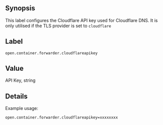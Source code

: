 ## Synopsis

This label configures the Cloudflare API key used for Cloudflare DNS. It is only utilised if the TLS provider is set to `cloudflare`

## Label

`open.container.forwarder.cloudflareapikey`

## Value

API Key, string

## Details

Example usage:

`open.container.forwarder.cloudflareapikey=xxxxxxxx`